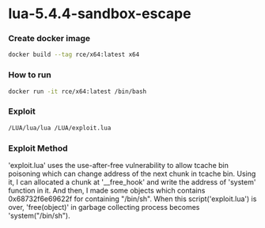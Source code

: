 # lua-5.4.4-sandbox-escape

### Create docker image

```sh
docker build --tag rce/x64:latest x64
```
### How to run

```sh
docker run -it rce/x64:latest /bin/bash
```

### Exploit

```sh
/LUA/lua/lua /LUA/exploit.lua
```

### Exploit Method

'exploit.lua' uses the use-after-free vulnerability to allow tcache bin poisoning which can change address of the next chunk in tcache bin. Using it, I can allocated a chunk at '__free_hook' and write the address of 'system' function in it. And then, I made some objects which contains 0x68732f6e69622f for containing "/bin/sh". When this script('exploit.lua') is over, 'free(object)' in garbage collecting process becomes 'system("/bin/sh").
